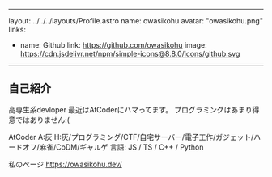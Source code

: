 
---
layout: ../../../layouts/Profile.astro
name: owasikohu
avatar: "owasikohu.png"
links:
  - name: Github
    link: https://github.com/owasikohu
    image: https://cdn.jsdelivr.net/npm/simple-icons@8.8.0/icons/github.svg
---
## 自己紹介
高専生系devloper
最近はAtCoderにハマってます。
プログラミングはあまり得意ではありません:(

AtCoder A:灰 H:灰/プログラミング/CTF/自宅サーバー/電子工作/ガジェット/ハードオフ/麻雀/CoDM/ギャルゲ
言語: JS / TS / C++ / Python

私のページ https://owasikohu.dev/

